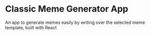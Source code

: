 <h1>Classic Meme Generator App</h1>

<p>An app to generate memes easily by writing over the selected meme template, built with React</p>
